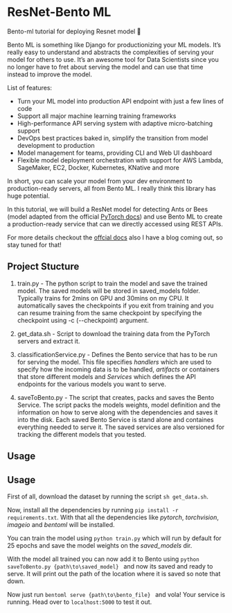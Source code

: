 # ResNet-Bento ML
Bento-ml tutorial for deploying Resnet model :bento:

Bento ML is something like Django for productionizing your ML models. It’s really easy to understand and abstracts the complexities of serving your model for others to use. It’s an awesome tool for Data Scientists since you no longer have to fret about serving the model and can use that time instead to improve the model.

List of features:

- Turn your ML model into production API endpoint with just a few lines of code
- Support all major machine learning training frameworks
- High-performance API serving system with adaptive micro-batching support
- DevOps best practices baked in, simplify the transition from model development to production
- Model management for teams, providing CLI and Web UI dashboard
- Flexible model deployment orchestration with support for AWS Lambda, SageMaker, EC2, Docker, Kubernetes, KNative and more

In short, you can scale your model from your dev environment to production-ready servers, all from Bento ML. I really think this library has huge potential.

In this tutorial, we will build  a ResNet model for detecting Ants or Bees (model adapted from the official [PyTorch docs](https://pytorch.org/tutorials/beginner/transfer_learning_tutorial.html))  and use Bento ML to create a production-ready service that can we directly accessed using REST APIs.

For more details checkout the [offcial docs](https://bentoml.readthedocs.io/) also I have a blog coming out, so stay tuned for that!

## Project Stucture

1. train.py - The python script to train the model and save the trained model. The saved models will be stored in saved_models folder. Typically trains for 2mins on GPU and 30mins on my CPU. It automatically saves the checkpoints if you exit from training and you can resume training from the same checkpoint by specifying the checkpoint using -c (--checkpoint) argument.

2. get_data.sh - Script to download the training data from the PyTorch servers and extract it.

3. classificationService.py - Defines the Bento service that has to be run for serving the model. This file specifies *handlers*  which are used to specify how the incoming data is to be handled, *artifacts*  or containers that store different models and *Services*  which defines the API endpoints for the various models you want to serve.

4. saveToBento.py - The script that creates, packs and saves the Bento Service. The script packs the models weights, model definition and the information on how to serve along with the dependencies and saves it into the disk. Each saved Bento Service is stand alone and containes everything needed to serve it. The saved services are also versioned for tracking the different models that you tested.

## Usage

## Usage
 
First of all, download the dataset by running the script `sh get_data.sh`.

Now, install all the dependencies by running `pip install -r requirements.txt`. With that all the dependencies like *pytorch*,  *torchvision*, *imageio* and *bentoml* will be installed.

You can train the model using `python train.py` which will run by default for 25 epochs and save the model weights on the *saved_models* dir. 

With the model all trained you can now add it to Bento using `python saveToBento.py {path\to\saved_model} ` and now its saved and ready to serve. It will print out the path of the location where it is saved so note that down.

Now just run `bentoml serve {path\to\bento_file} ` and vola! Your service is running. Head over to `localhost:5000` to test it out.
